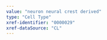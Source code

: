 ```yaml
---
value: "neuron neural crest derived"
type: "Cell Type"
xref-identifier: "0000029"
xref-dataSource: "CL"
---
```

